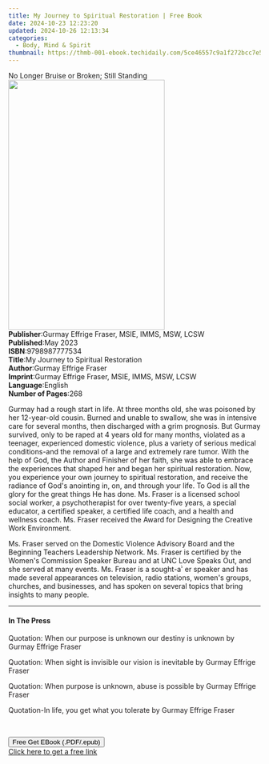 ```yaml
---
title: My Journey to Spiritual Restoration | Free Book
date: 2024-10-23 12:23:20
updated: 2024-10-26 12:13:34
categories:
  - Body, Mind & Spirit
thumbnail: https://thmb-001-ebook.techidaily.com/5ce46557c9a1f272bcc7e575f15286bc4799ead9512d64c86b83df3203ca90cb.jpg
---
```

<main id="book-container">
  <div class="flex flex-col">
    <div class="book-brief flex-1 py-6 px-4 sm:p-6 md:py-10 md:px-8">
      <!-- brief-->
      <div class="book-brief-main">
        No Longer Bruise or Broken; Still Standing
      </div>
    </div>
    <div
      class="book-meta-info flex-1 grid gap-4 col-start-1 col-end-3 row-start-1 sm:mb-6 sm:grid-cols-4 lg:gap-6 lg:col-start-2 lg:row-end-6 lg:row-span-6 lg:mb-0"
    >
      <div
        class="book-meta-info-left place-content-center mt-4 p-4 text-sm leading-6 col-start-2 col-span-2 dark:text-slate-400"
      >
        <img
          class="w-full h-500 object-cover rounded-lg sm:h-255 sm:col-span-2 lg:col-span-full"
          src="https://img-001-ebook.techidaily.com/3443603d2744a7a11fafcefbb4a3315759f44270b1ab90235b7cbb6d324319b2.jpg"
          alt=""
          width="312"
          height="500"
        />
      </div>
      <div
        class="book-meta-info-right mt-2 col-start-1 row-start-2 col-span-3 self-center"
      >
        <!-- meta data  -->
        <div class="flex flex-col px-4 md:px-8">
          <div class="flex-1">
            <strong>Publisher</strong>:<span class="px-2"
              >Gurmay Effrige Fraser, MSIE, IMMS, MSW, LCSW</span
            >
          </div>
          <div class="flex-1">
            <strong>Published</strong>:<span class="px-2">May 2023</span>
          </div>
          <div class="flex-1">
            <strong>ISBN</strong>:<span class="px-2">9798987777534</span>
          </div>
          <div class="flex-1">
            <strong>Title</strong>:<span class="px-2"
              >My Journey to Spiritual Restoration</span
            >
          </div>
          <div class="flex-1">
            <strong>Author</strong>:<span class="px-2"
              >Gurmay Effrige Fraser</span
            >
          </div>
          <div class="flex-1">
            <strong>Imprint</strong>:<span class="px-2"
              >Gurmay Effrige Fraser, MSIE, IMMS, MSW, LCSW</span
            >
          </div>
          <div class="flex-1">
            <strong>Language</strong>:<span class="px-2">English</span>
          </div>
          <div class="flex-1">
            <strong>Number of Pages</strong>:<span class="px-2">268</span>
          </div>
        </div>
      </div>
    </div>
    <div class="book-description flex-1 py-6 px-4 sm:p-6 md:py-10 md:px-8">
      <div class="book-description-main">
        <div accordion-content="" id="description">
          <p>
            Gurmay had a rough start in life. At three months old, she was
            poisoned by her 12-year-old cousin. Burned and unable to swallow,
            she was in intensive care for several months, then discharged with a
            grim prognosis. But Gurmay survived, only to be raped at 4 years old
            for many months, violated as a teenager, experienced domestic
            violence, plus a variety of serious medical conditions-and the
            removal of a large and extremely rare tumor. With the help of God,
            the Author and Finisher of her faith, she was able to embrace the
            experiences that shaped her and began her spiritual restoration.
            Now, you experience your own journey to spiritual restoration, and
            receive the radiance of God's anointing in, on, and through your
            life. To God is all the glory for the great things He has done. Ms.
            Fraser is a licensed school social worker, a psychotherapist for
            over twenty-five years, a special educator, a certified speaker, a
            certified life coach, and a health and wellness coach. Ms. Fraser
            received the Award for Designing the Creative Work Environment.
          </p>
          <p>
            Ms. Fraser served on the Domestic Violence Advisory Board and the
            Beginning Teachers Leadership Network. Ms. Fraser is certified by
            the Women's Commission Speaker Bureau and at UNC Love Speaks Out,
            and she served at many events. Ms. Fraser is a sought-a er speaker
            and has made several appearances on television, radio stations,
            women's groups, churches, and businesses, and has spoken on several
            topics that bring insights to many people.
          </p>
        </div>
        <div class="accordion-fader"></div>
      </div>
    </div>
    <div class="book-excerpts flex-1 py-6 px-4 sm:p-6 md:py-10 md:px-8">
      <!-- excerpts-->
      <div class="book-excerpts-main">
        <hr />
        <h4 class="placeholder placeholder-heading">
          <span>In The Press</span>
        </h4>
        <p></p>
        <p>
          <span style="color: rgba(35, 31, 32, 1)"
            >Quotation: When our purpose is unknown our destiny is unknown by
            Gurmay Effrige Fraser</span
          >
        </p>
        <p>
          <span style="color: rgba(35, 31, 32, 1)"
            >Quotation: When sight is invisible our vision is inevitable by
            Gurmay Effrige Fraser</span
          >
        </p>
        <p>
          <span style="color: rgba(35, 31, 32, 1)"
            >Quotation: When purpose is unknown, abuse is possible by Gurmay
            Effrige Fraser</span
          >
        </p>
        <p>
          <span style="color: rgba(35, 31, 32, 1)"
            >Quotation-In life, you get what you tolerate by Gurmay Effrige
            Fraser</span
          >
        </p>
        <p><strong>&nbsp;</strong></p>
        <p></p>
      </div>
    </div>
    <div
      class="book-about-author flex-1 py-6 px-4 sm:p-6 md:py-10 md:px-8"
    ></div>
    <div class="book-free-get flex-1 py-6 px-4 sm:p-6 md:py-10 md:px-8">
      <button
        id="btn-free-get"
        class="bg-blue-500 hover:bg-blue-700 text-white font-bold py-2 px-4 rounded"
      >
        Free Get EBook (.PDF/.epub)
      </button>
      <div id="countdown-display" class="px-2 text-lg mt-2"></div>
      <a
        id="free-link"
        class="hidden bg-blue-500 hover:bg-blue-700 text-white font-bold py-2 px-4 rounded"
        href="https://www.ebooks.com/en-us/book/210860699/my-journey-to-spiritual-restoration/gurmay-effrige-fraser/"
        target="_blank"
        >Click here to get a free link</a
      >
    </div>
    <script>
      let countdownTime = 0;
      let countdownInterval = null;
      document
        .getElementById('btn-free-get')
        .addEventListener('click', startCountdown);
      function startCountdown() {
        countdownTime = new Date().getTime() + 60000 * 3;
        countdownInterval = setInterval(updateCountdown, 1000);
        document.getElementById('btn-free-get').disabled = true;
        document
          .getElementById('btn-free-get')
          .classList.add('bg-gray-500', 'cursor-not-allowed');
      }
      function updateCountdown() {
        let currentTime = new Date().getTime();
        let timeLeft = countdownTime - currentTime;
        let secondsLeft = Math.floor(timeLeft / 1000);
        document.getElementById('countdown-display').innerHTML =
          `Remaining time: ${secondsLeft} seconds.`;
        if (secondsLeft <= 0) {
          clearInterval(countdownInterval);
          document.getElementById('btn-free-get').classList.add('hidden');
          document.getElementById('free-link').classList.remove('hidden');
          document.getElementById('countdown-display').innerHTML = '';
        }
      }
    </script>
  </div>
</main>
